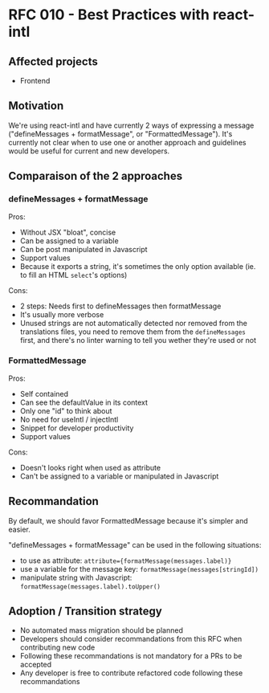 # RFC 010 - Best Practices with react-intl

## Affected projects

- Frontend

## Motivation

We're using react-intl and have currently 2 ways of expressing a message ("defineMessages + formatMessage", or "FormattedMessage"). It's currently not clear when to use one or another approach and guidelines would be useful for current and new developers.

## Comparaison of the 2 approaches

### defineMessages + formatMessage

Pros:
- Without JSX "bloat", concise
- Can be assigned to a variable
- Can be post manipulated in Javascript
- Support values
- Because it exports a string, it's sometimes the only option available (ie. to fill an HTML `select`'s options)

Cons:
- 2 steps: Needs first to defineMessages then formatMessage
- It's usually more verbose
- Unused strings are not automatically detected nor removed from the translations files, you need to remove them from the `defineMessages` first, and there's no linter warning to tell you wether they're used or not

### FormattedMessage

Pros:
- Self contained
- Can see the defaultValue in its context
- Only one "id" to think about
- No need for useIntl / injectIntl
- Snippet for developer productivity
- Support values

Cons:
- Doesn't looks right when used as attribute
- Can't be assigned to a variable or manipulated in Javascript

## Recommandation

By default, we should favor FormattedMessage because it's simpler and easier.

"defineMessages + formatMessage" can be used in the following situations:

- to use as attribute: ```attribute={formatMessage(messages.label)}```
- use a variable for the message key: ```formatMessage(messages[stringId])```
- manipulate string with Javascript: ```formatMessage(messages.label).toUpper()```

## Adoption / Transition strategy

- No automated mass migration should be planned
- Developers should consider recommandations from this RFC when contributing new code
- Following these recommandations is not mandatory for a PRs to be accepted
- Any developer is free to contribute refactored code following these recommandations
